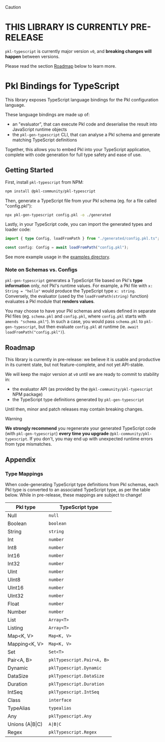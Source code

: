 > [!CAUTION]
>
> # THIS LIBRARY IS CURRENTLY PRE-RELEASE
>
> `pkl-typescript` is currently major version `v0`, and **breaking changes will happen** between versions.
>
> Please read the section [Roadmap](#roadmap) below to learn more.

# Pkl Bindings for TypeScript

This library exposes TypeScript language bindings for the Pkl configuration language.

These language bindings are made up of:

- an "evaluator", that can execute Pkl code and deserialise the result into JavaScript runtime objects
- the `pkl-gen-typescript` CLI, that can analyse a Pkl schema and generate matching TypeScript definitions

Together, this allows you to embed Pkl into your TypeScript application, complete with code generation for full type safety and ease of use.

## Getting Started

First, install `pkl-typescript` from NPM:

```bash
npm install @pkl-community/pkl-typescript
```

Then, generate a TypeScript file from your Pkl schema (eg. for a file called "config.pkl"):

```bash
npx pkl-gen-typescript config.pkl -o ./generated
```

Lastly, in your TypeScript code, you can import the generated types and loader code:

```typescript
import { type Config, loadFromPath } from "./generated/config.pkl.ts";

const config: Config = await loadFromPath("config.pkl");
```

See more example usage in the [examples directory](./examples/).

### Note on Schemas vs. Configs

`pkl-gen-typescript` generates a TypeScript file based on Pkl's **type information** only, _not_ Pkl's runtime values. For example, a Pkl file with `x: String = "hello"` would produce the TypeScript type `x: string`.  
Conversely, the evaluator (used by the `loadFromPath(string)` function) evaluates a Pkl module that **renders values**.

You may choose to have your Pkl schemas and values defined in separate Pkl files (eg. `schema.pkl` and `config.pkl`, where `config.pkl` starts with `amends "schema.pkl"`). In such a case, you would pass `schema.pkl` to `pkl-gen-typescript`, but then evaluate `config.pkl` at runtime (ie. `await loadFromPath("config.pkl")`).

## Roadmap

This library is currently in pre-release: we believe it is usable and productive in its current state, but not feature-complete, and not yet API-stable.

We will keep the major version at `v0` until we are ready to commit to stability in:

- the evaluator API (as provided by the `@pkl-community/pkl-typescript` NPM package)
- the TypeScript type definitions generated by `pkl-gen-typescript`

Until then, minor and patch releases may contain breaking changes.

> [!WARNING]  
> **We strongly recommend** you regenerate your generated TypeScript code (with `pkl-gen-typescript`) **every time you upgrade** `@pkl-community/pkl-typescript`. If you don't, you may end up with unexpected runtime errors from type mismatches.

## Appendix

### Type Mappings

When code-generating TypeScript type definitions from Pkl schemas, each Pkl type is converted to an associated TypeScript type, as per the table below. While in pre-release, these mappings are subject to change!

| Pkl type         | TypeScript type            |
| ---------------- | -------------------------- |
| Null             | `null`                     |
| Boolean          | `boolean`                  |
| String           | `string`                   |
| Int              | `number`                   |
| Int8             | `number`                   |
| Int16            | `number`                   |
| Int32            | `number`                   |
| UInt             | `number`                   |
| UInt8            | `number`                   |
| UInt16           | `number`                   |
| UInt32           | `number`                   |
| Float            | `number`                   |
| Number           | `number`                   |
| List<T>          | `Array<T>`                 |
| Listing<T>       | `Array<T>`                 |
| Map<K, V>        | `Map<K, V>`                |
| Mapping<K, V>    | `Map<K, V>`                |
| Set<T>           | `Set<T>`                   |
| Pair<A, B>       | `pklTypescript.Pair<A, B>` |
| Dynamic          | `pklTypescript.Dynamic`    |
| DataSize         | `pklTypescript.DataSize`   |
| Duration         | `pklTypescript.Duration`   |
| IntSeq           | `pklTypescript.IntSeq`     |
| Class            | `interface`                |
| TypeAlias        | `typealias`                |
| Any              | `pklTypescript.Any`        |
| Unions (A\|B\|C) | `A\|B\|C`                  |
| Regex            | `pklTypescript.Regex`      |
